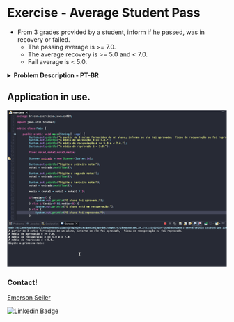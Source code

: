 # Exercise - Average Student Pass
- From 3 grades provided by a student, inform if he passed, was in recovery or failed.
   - The passing average is >= 7.0.
   - The average recovery is >= 5.0 and < 7.0.
   - Fail average is < 5.0.

<details >
  <summary><b>Problem Description - PT-BR</b></summary>

- A partir de 3 notas fornecidas de um aluno, informe se ele foi aprovado,  ficou de recuperação ou foi reprovado.
  - A média de aprovação é >= 7.0.
  - A média de recuperação é >= 5.0 e < 7.0.
  - A média do reprovado é < 5.0.

</details>

## Application in use.

![Gif Exercicio](./img/exercicio.gif)

### Contact!

[Emerson Seiler](https://www.linkedin.com/in/seileremerson/)

[![Linkedin Badge](https://img.shields.io/badge/-seileremerson-blue?style=flat-square&logo=Linkedin&logoColor=white&link=https://www.linkedin.com/in/diogoalvesti/)](https://www.linkedin.com/in/seileremerson/)